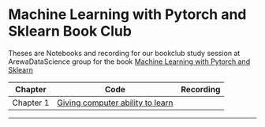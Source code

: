 # Machine Learning with Pytorch and Sklearn Book Club

Theses are Notebooks and recording for our bookclub study session at ArewaDataScience group for the book [Machine Learning with Pytorch and Sklearn](http://https://www.amazon.com/Machine-Learning-PyTorch-Scikit-Learn-learning-ebook/dp/B09NW48MR1) 



| Chapter  |         Code |   Recording   |
| ------------- | ------------- | ------------- |
| Chapter 1  | [Giving computer ability to learn](https://github.com/shmuhammad2004/ml-with-Pytorch-and-Sklearn/blob/main/chapters/ch01/ch01.ipynb)
****
